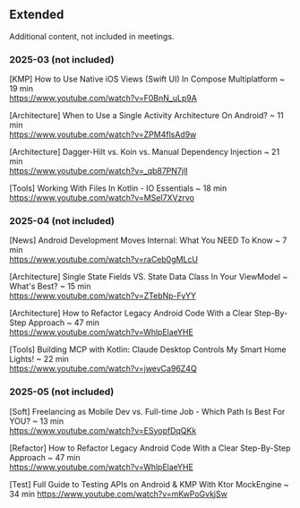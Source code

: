 ## Extended

Additional content, not included in meetings.

### 2025-03 (not included)

[KMP] How to Use Native iOS Views (Swift UI) In Compose Multiplatform ~ 19 min \
https://www.youtube.com/watch?v=F0BnN_uLp9A

[Architecture] When to Use a Single Activity Architecture On Android? ~ 11 min \
https://www.youtube.com/watch?v=ZPM4flsAd9w

[Architecture] Dagger-Hilt vs. Koin vs. Manual Dependency Injection ~ 21 min \
https://www.youtube.com/watch?v=_qb87PN7jlI

[Tools] Working With Files In Kotlin - IO Essentials ~ 18 min \
https://www.youtube.com/watch?v=MSeI7XVzrvo


### 2025-04 (not included)

[News] Android Development Moves Internal: What You NEED To Know ~ 7 min \
https://www.youtube.com/watch?v=raCeb0gMLcU

[Architecture] Single State Fields VS. State Data Class In Your ViewModel ~ What's Best? ~ 15 min \
https://www.youtube.com/watch?v=ZTebNp-FyYY

[Architecture] How to Refactor Legacy Android Code With a Clear Step-By-Step Approach ~ 47 min \
https://www.youtube.com/watch?v=WhlpElaeYHE

[Tools] Building MCP with Kotlin: Claude Desktop Controls My Smart Home Lights! ~ 22 min \
https://www.youtube.com/watch?v=jwevCa96Z4Q


### 2025-05 (not included)

[Soft] Freelancing as Mobile Dev vs. Full-time Job - Which Path Is Best For YOU? ~ 13 min \
https://www.youtube.com/watch?v=ESyopfDqQKk

[Refactor] How to Refactor Legacy Android Code With a Clear Step-By-Step Approach ~ 47 min \
https://www.youtube.com/watch?v=WhlpElaeYHE

[Test] Full Guide to Testing APIs on Android & KMP With Ktor MockEngine ~ 34 min
https://www.youtube.com/watch?v=mKwPoGvkjSw

